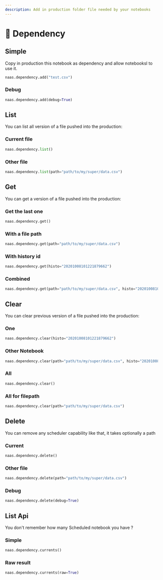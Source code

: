 ```yaml
---
description: Add in production folder file needed by your notebooks
---
```


# 🔗 Dependency

## Simple

Copy in production this notebook as dependency and allow notebooksI to use it. 

```python
naas.dependency.add("test.csv")
```

### Debug

```python
naas.dependency.add(debug=True)
```

## List 

You can list all version of a file pushed into the production:

### Current file

```python
naas.dependency.list()
```

### Other file 

```python
naas.dependency.list(path="path/to/my/super/data.csv")
```

## Get 

You can get a version of a file pushed into the production:

### Get the last one

```python
naas.dependency.get()
```

### With a file path

```python
naas.dependency.get(path="path/to/my/super/data.csv")
```

### With history id

```python
naas.dependency.get(histo="20201008101221879662")
```

### Combined

```python
naas.dependency.get(path="path/to/my/super/data.csv", histo="20201008101221879662")
```

## Clear

You can clear previous version of a file pushed into the production:

### One

```python
naas.dependency.clear(histo="20201008101221879662")
```

### Other Notebook

```python
naas.dependency.clear(path="path/to/my/super/data.csv", histo="20201008101221879662")
```

### All

```python
naas.dependency.clear()
```

### All for filepath

```python
naas.dependency.clear(path="path/to/my/super/data.csv")
```

## Delete

You can remove any scheduler capability like that, it takes optionally a path 

### Current

```python
naas.dependency.delete()
```

### Other file

```python
naas.dependency.delete(path="path/to/my/super/data.csv")
```

### Debug

```python
naas.dependency.delete(debug=True)
```

## List Api

You don't remember how many Scheduled notebook you have ?

### Simple

```python
naas.dependency.currents()
```

### Raw result 

```python
naas.dependency.currents(raw=True)
```



